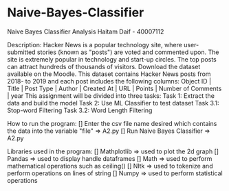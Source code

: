 # Naive-Bayes-Classifier

Naive Bayes Classifier Analysis
Haitam Daif - 40007112

Description:
Hacker News is a popular technology site, where user-submitted stories (known as "posts") are
voted and commented upon. The site is extremely popular in technology and start-up circles. The
top posts can attract hundreds of thousands of visitors.
Download the dataset available on the Moodle. This dataset contains Hacker News posts from 2018-
to 2019 and each post includes the following columns:
Object ID | Title | Post Type | Author | Created At | URL | Points | Number of Comments | year
This assignment will be divided into three tasks:
Task 1: Extract the data and build the model
Task 2: Use ML Classifier to test dataset
Task 3.1: Stop-word Filtering
Task 3.2: Word Length Filtering

How to run the program:
[] Enter the csv file name desired which contains the data into the variable "file" => A2.py
[] Run Naive Bayes Classifier => A2.py

Libraries used in the program:
[] Mathplotlib  => used to plot the 2d graph 
[] Pandas      	=> used to display handle dataframes
[] Math         => used to perform mathematical operations such as ceiling()
[] Nltk	        => used to tokenize and perform operations on lines of string
[] Numpy	=> used to perform statistical operations
